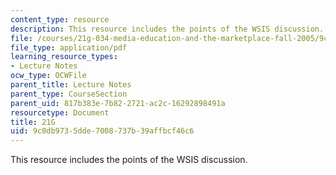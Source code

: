 ```yaml
---
content_type: resource
description: This resource includes the points of the WSIS discussion.
file: /courses/21g-034-media-education-and-the-marketplace-fall-2005/9c0db9735dde7008737b39affbcf46c6_MIT21G_034F05_wsisdiscussi.pdf
file_type: application/pdf
learning_resource_types:
- Lecture Notes
ocw_type: OCWFile
parent_title: Lecture Notes
parent_type: CourseSection
parent_uid: 817b383e-7b82-2721-ac2c-16292898491a
resourcetype: Document
title: 21G
uid: 9c0db973-5dde-7008-737b-39affbcf46c6
---
```

This resource includes the points of the WSIS discussion.

